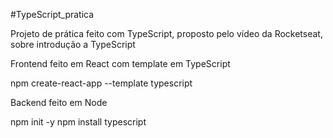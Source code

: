 #TypeScript_pratica


Projeto de prática feito com TypeScript, proposto pelo vídeo da Rocketseat, sobre introdução a TypeScript

Frontend feito em React com template em TypeScript

npm create-react-app --template typescript

Backend feito em Node

npm init -y
npm install typescript